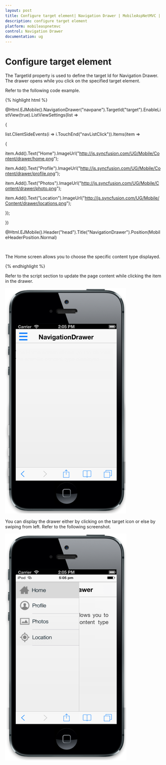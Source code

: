 ```yaml
---
layout: post
title: Configure target element| Navigation Drawer | MobileAspNetMVC | Syncfusion
description: configure target element
platform: mobileaspnetmvc
control: Navigation Drawer
documentation: ug
---
```


# Configure target element

The TargetId property is used to define the target Id for Navigation Drawer. The drawer opens while you click on the specified target element.

Refer to the following code example. 

{% highlight html %}

<div id="target" class="targeticon"></div>      @Html.EJMobile().NavigationDrawer("navpane").TargetId("target").EnableListView(true).ListViewSettings(list =>

{

list.ClientSideEvents(i => i.TouchEnd("navListClick")).Items(item =>

{

item.Add().Text("Home").ImageUrl("http://js.syncfusion.com/UG/Mobile/Content/drawer/home.png");

item.Add().Text("Profile").ImageUrl("http://js.syncfusion.com/UG/Mobile/Content/drawer/profile.png");

item.Add().Text("Photos").ImageUrl("http://js.syncfusion.com/UG/Mobile/Content/drawer/photo.png");

item.Add().Text("Location").ImageUrl("http://js.syncfusion.com/UG/Mobile/Content/drawer/locations.png");

});

})

@Html.EJMobile().Header("head").Title("NavigationDrawer").Position(MobileHeaderPosition.Normal)



<div id="content" style="margin-top: 45px;">

<div id="Home">

The Home screen allows you to choose the specific content type displayed.



</div>

<div id="Profile" style="display: none">

The Profile page content is displayed.

</div>



<div id="Photos" style="display: none">

The Photos page content is displayed.

</div>



<div id="Location" style="display: none">

The Location page content is displayed.

</div>

</div>



<style>

.targeticon {

background: url("http://js.syncfusion.com/UG/Mobile/Content/drawer/sprite.png") no-repeat scroll 0 -344px rgba(0, 0, 0, 0);

height: 48px;

left: 10px;

position: absolute;

top: 5px;

width: 48px;

z-index: 3;

}

</style>

{% endhighlight %}

Refer to the script section to update the page content while clicking the item in the drawer.

![](Configure-target-element_images/Configure-target-element_img1.png)



You can display the drawer either by clicking on the target icon or else by swiping from left. Refer to the following screenshot.

![](Configure-target-element_images/Configure-target-element_img2.png)



